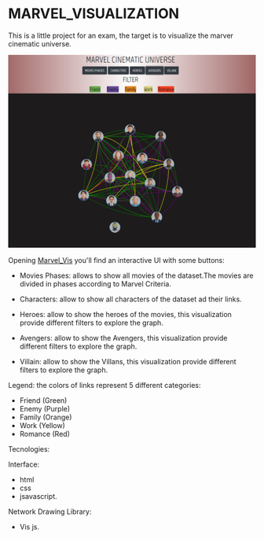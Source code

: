 # MARVEL_VISUALIZATION
This is a little project for an exam, the target is to visualize the marver cinematic universe.

![Image of Vis](https://github.com/fedefrusc/MARVEL_VISUALIZATION/blob/master/screenshot.png)

Opening [Marvel_Vis](https://marvel-visualization.now.sh/) you'll find an interactive UI with some buttons:

  - Movies Phases: allows to show all movies of the dataset.The movies are divided in phases according to Marvel Criteria. 
 
  - Characters: allow to show all characters of the dataset ad their links.

  - Heroes: allow to show the heroes of the movies, this visualization provide different filters to explore the graph.
 
  - Avengers: allow to show the Avengers, this visualization provide different filters to explore the graph.

  - Villain:  allow to show the Villans, this visualization provide different filters to explore the graph.

Legend: the colors of links represent 5 different categories:
 - Friend (Green)
 - Enemy (Purple)
 - Family (Orange)
 - Work (Yellow)
 - Romance (Red)

Tecnologies:

 Interface: 
 - html
 - css
 - jsavascript.
 
 Network Drawing Library: 
 - Vis js.

